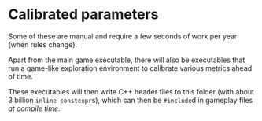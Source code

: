 # Calibrated parameters

Some of these are manual and require a few seconds of work per year (when rules change).

Apart from the main game executable,
there will also be executables that
run a game-like exploration environment
to calibrate various metrics ahead of time.

These executables will then write
C++ header files to this folder
(with about 3 billion `inline constexpr`s),
which can then be `#include`d
in gameplay files _at compile time_.
